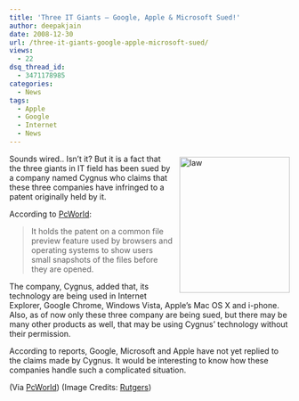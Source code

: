 ```yaml
---
title: 'Three IT Giants – Google, Apple & Microsoft Sued!'
author: deepakjain
date: 2008-12-30
url: /three-it-giants-google-apple-microsoft-sued/
views:
  - 22
dsq_thread_id:
  - 3471178985
categories:
  - News
tags:
  - Apple
  - Google
  - Internet
  - News
---
```

<img class="wp-image-53078" style="border-right: 0px;border-top: 0px;margin: 5px 0px 0px 10px;border-left: 0px;border-bottom: 0px" height="244" alt="law" src="http://cdn.devilsworkshop.org/files/2008/12/law.jpg" width="198" align="right" border="0" /> Sounds wired.. Isn’t it? But it is a fact that the three giants in IT field has been sued by a company named Cygnus who claims that these three companies have infringed to a patent originally held by it.

According to <a href="http://pcworld.in/india/news/5832799/Communications/Google,_Apple,_Microsoft_sued_over_file_preview" onclick="_gaq.push(['_trackEvent', 'outbound-article', 'http://pcworld.in/india/news/5832799/Communications/Google,_Apple,_Microsoft_sued_over_file_preview', 'PcWorld']);" >PcWorld</a>: 

> It holds the patent on a common file preview feature used by browsers and operating systems to show users small snapshots of the files before they are opened.

The company, Cygnus, added that, its technology are being used in Internet Explorer, Google Chrome, Windows Vista, Apple’s Mac OS X and i-phone. Also, as of now only these three company are being sued, but there may be many other products as well, that may be using Cygnus’ technology without their permission.

According to reports, Google, Microsoft and Apple have not yet replied to the claims made by Cygnus. It would be interesting to know how these companies handle such a complicated situation.

(Via <a href="http://pcworld.in/india/news/5832799/Communications/Google,_Apple,_Microsoft_sued_over_file_preview" onclick="_gaq.push(['_trackEvent', 'outbound-article', 'http://pcworld.in/india/news/5832799/Communications/Google,_Apple,_Microsoft_sued_over_file_preview', 'PcWorld']);" >PcWorld</a>) (Image Credits: <a href="http://www.bankruptcy.rutgers.edu/" onclick="_gaq.push(['_trackEvent', 'outbound-article', 'http://www.bankruptcy.rutgers.edu/', 'Rutgers']);" >Rutgers</a>)

